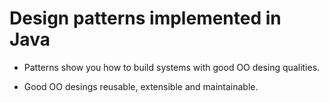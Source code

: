 # Design patterns implemented in Java

* Patterns show you how to build systems with good OO desing qualities.

* Good OO desings reusable, extensible and maintainable.



